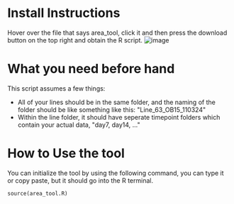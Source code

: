 # Install Instructions

Hover over the file that says area_tool, click it and then press the download button on the top right and obtain the R script.
![image](https://github.com/user-attachments/assets/99122386-de17-4474-b4e8-7072299664e1)

# What you need before hand

This script assumes a few things:

- All of your lines should be in the same folder, and the naming of the folder should be like something like this: "Line_63_OB15_110324"
- Within the line folder, it should have seperate timepoint folders which contain your actual data, "day7, day14, ..."

# How to Use the tool

You can initialize the tool by using the following command, you can type it or copy paste, but it should go into the R terminal.

```
source(area_tool.R)
```
